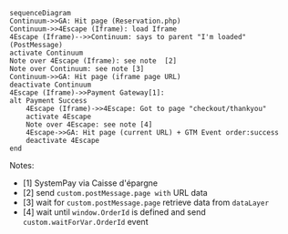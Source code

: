 ```mermaid
sequenceDiagram
Continuum->>GA: Hit page (Reservation.php) 
Continuum->>4Escape (Iframe): load Iframe 
4Escape (Iframe)-->>Continuum: says to parent "I'm loaded" (PostMessage)
activate Continuum
Note over 4Escape (Iframe): see note  [2]
Note over Continuum: see note [3]
Continuum->>GA: Hit page (iframe page URL)
deactivate Continuum
4Escape (Iframe)->>Payment Gateway[1]: 
alt Payment Success
	4Escape (Iframe)->>4Escape: Got to page "checkout/thankyou"
	activate 4Escape
	Note over 4Escape: see note [4]
	4Escape->>GA: Hit page (current URL) + GTM Event order:success
	deactivate 4Escape
end
```

Notes:
* [1] SystemPay via Caisse d'épargne
* [2] send `custom.postMessage.page with` URL data
* [3] wait for `custom.postMessage.page` retrieve data from `dataLayer`
* [4] wait until `window.OrderId` is defined  and send `custom.waitForVar.OrderId` event
<!--stackedit_data:
eyJoaXN0b3J5IjpbLTE4ODY2NTMyNjJdfQ==
-->